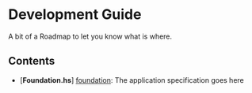 # Development Guide

A bit of a Roadmap to let you know what is where.

## Contents

-   [**Foundation.hs**] [foundation]: The application specification goes here

[foundation]: ./Foundation.md
